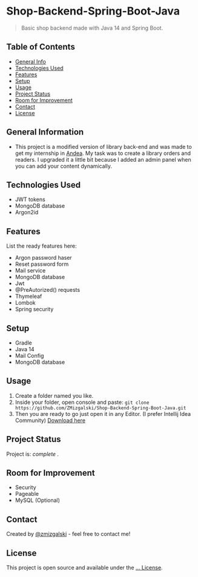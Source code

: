 # Shop-Backend-Spring-Boot-Java
> Basic shop backend made with Java 14 and Spring Boot.

## Table of Contents
* [General Info](#general-information)
* [Technologies Used](#technologies-used)
* [Features](#features)
* [Setup](#setup)
* [Usage](#usage)
* [Project Status](#project-status)
* [Room for Improvement](#room-for-improvement)
* [Contact](#contact)
* [License](#license)

## General Information
- This project is a modified version of library back-end and was made to get my internship in [Andea](https://www.andea.com/). My task was to create a library orders and readers. I upgraded it a little bit because I added an admin panel when you can add your content dynamically.

## Technologies Used
- JWT tokens
- MongoDB database
- Argon2id

## Features
List the ready features here:
- Argon password haser
- Reset password form
- Mail service
- MongoDB database
- Jwt
- @PreAutorized() requests
- Thymeleaf
- Lombok
- Spring security

## Setup
- Gradle
- Java 14
- Mail Config
- MongoDB database

## Usage
1. Create a folder named you like.
2. Inside your folder, open console and paste: `git clone https://github.com/ZMizgalski/Shop-Backend-Spring-Boot-Java.git`
3. Then you are ready to go just open it in any Editor. (I prefer Intellij Idea Community) [Download here](https://www.jetbrains.com/idea/download/#section=windows)

## Project Status
Project is:  _complete_ .

## Room for Improvement
- Security
- Pageable
- MySQL (Optional)

## Contact
Created by [@zmizgalski](https://zmizgalski.github.io/) - feel free to contact me!

## License
This project is open source and available under the [... License](https://github.com/ZMizgalski/Shop-Backend-Spring-Boot-Java/blob/master/LICENSE).
